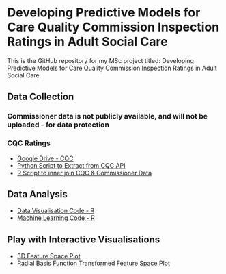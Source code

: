 # Developing Predictive Models for Care Quality Commission Inspection Ratings in Adult Social Care

This is the GitHub repository for my MSc project titled: Developing Predictive Models for Care Quality Commission Inspection Ratings in Adult Social Care.
## Data Collection
### Commissioner data is not publicly available, and will not be uploaded - for data protection
### CQC Ratings
- [Google Drive - CQC](https://drive.google.com/drive/folders/0B1jvn_rdpdEzMUtiNVoyeW9rb2M?resourcekey=0-J1nm1TwV6Vf_N9DArEe6XQ)
- [Python Script to Extract from CQC API](https://github.com/LauraWiltshire/MSc_Business_Analytics/blob/main/CQC_API_Script.py)
- [R Script to inner join CQC & Commissioner Data](https://github.com/LauraWiltshire/MSc_Business_Analytics/blob/main/Join_CQC_and_Commissioner_Data.R)
## Data Analysis
- [Data Visualisation Code - R]()
- [Machine Learning Code - R](https://github.com/LauraWiltshire/MSc_Business_Analytics/blob/main/CQC_Machine_Learning.R)
  
## Play with Interactive Visualisations
- [3D Feature Space Plot](https://laurawiltshire.github.io/MSc_Business_Analytics/3D_PLOT.html)
- [Radial Basis Function Transformed Feature Space Plot](https://laurawiltshire.github.io/MSc_Business_Analytics/3D_PLOT_RBF.html)

